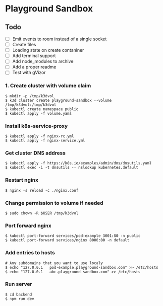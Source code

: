 # Playground Sandbox

## Todo

- [ ] Emit events to room instead of a single socket
- [ ] Create files
- [ ] Loading state on create contaniner
- [ ] Add terminal support
- [ ] Add node_modules to archive
- [ ] Add a proper readme
- [ ] Test with gVizor

### 1. Create cluster with volume claim

```
$ mkdir -p /tmp/k3dvol
$ k3d cluster create playground-sandbox --volume /tmp/k3dvol:/tmp/k3dvol
$ kubectl create namespace public
$ kubectl apply -f volume.yaml
```

### Install k8s-service-proxy

```
$ kubectl apply -f nginx-rc.yml
$ kubectl apply -f nginx-service.yml
```

### Get cluster DNS address

```
$ kubectl apply -f https://k8s.io/examples/admin/dns/dnsutils.yaml
$ kubectl exec -i -t dnsutils -- nslookup kubernetes.default
```

### Restart nginx

```
$ nginx -s reload -c ./nginx.conf
```

### Change permission to volume if needed

```
$ sudo chown -R $USER /tmp/k3dvol
```

### Port forward nginx

```
$ kubectl port-forward services/pod-example 3001:80 -n public
$ kubectl port-forward services/nginx 8000:80 -n default
```

### Add entries to hosts

```
# Any subdomains that you want to use localy
$ echo "127.0.0.1   pod-example.playground-sandbox.com" >> /etc/hosts
$ echo "127.0.0.1   abc.playground-sandbox.com" >> /etc/hosts
```

### Run server

```
$ cd backend
$ npm run dev
```
